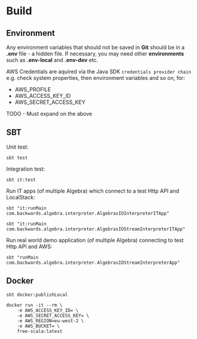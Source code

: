 # Build

## Environment

Any environment variables that should not be saved in **Git** should be in a **.env** file - a hidden file.
If necessary, you may need other **environments** such as **.env-local** and **.env-dev** etc.

AWS Credentials are aquired via the Java SDK `credentials provider chain` e.g. check system properties, then environment variables and so on, for:
- AWS_PROFILE
- AWS_ACCESS_KEY_ID
- AWS_SECRET_ACCESS_KEY

TODO - Must expand on the above

## SBT

Unit test:
```shell
sbt test
```

Integration test:
```shell
sbt it:test
```

Run IT apps (of multiple Algebra) which connect to a test Http API and LocalStack:
```shell
sbt "it:runMain com.backwards.algebra.interpreter.AlgebrasIOInterpreterITApp"

sbt "it:runMain com.backwards.algebra.interpreter.AlgebrasIOStreamInterpreterITApp"
```

Run real world demo application (of multiple Algebra) connecting to test Http API and AWS:
```shell
sbt "runMain com.backwards.algebra.interpreter.AlgebrasIOStreamInterpreterApp"
```

## Docker

```shell
sbt docker:publishLocal
```

```shell
docker run -it --rm \
	-e AWS_ACCESS_KEY_ID= \
	-e AWS_SECRET_ACCESS_KEY= \
	-e AWS_REGION=eu-west-2 \
	-e AWS_BUCKET= \
	free-scala:latest
```